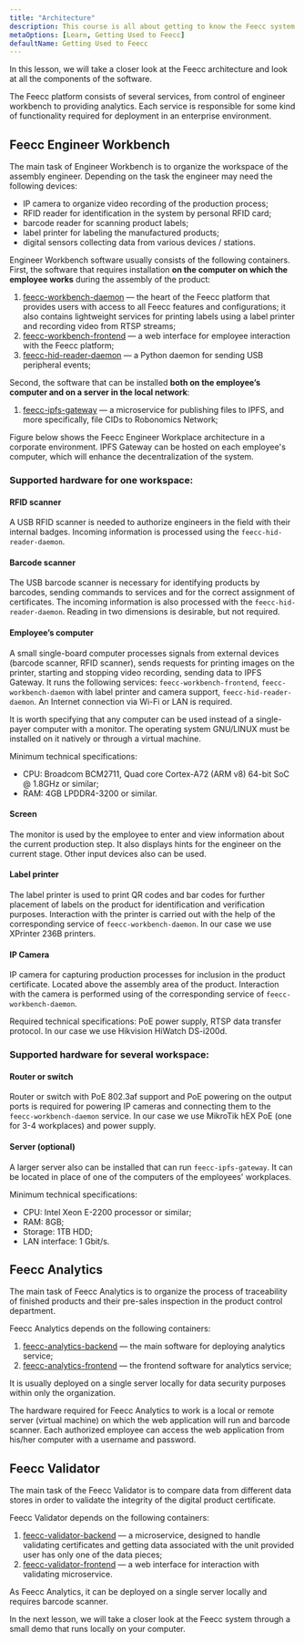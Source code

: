 ```yaml
---
title: "Architecture"
description: This course is all about getting to know the Feecc system and all of its components.
metaOptions: [Learn, Getting Used to Feecc]
defaultName: Getting Used to Feecc
---
```


<RoboAcademyText fWeight="500">
In this lesson, we will take a closer look at the Feecc architecture and look at all the components of the software.
</RoboAcademyText>

The Feecc platform consists of several services, from control of engineer workbench to providing analytics. Each service is responsible for some kind of functionality required for deployment in an enterprise environment.

## Feecc Engineer Workbench

The main task of Engineer Workbench is to organize the workspace of the assembly engineer. Depending on the task the engineer may need the following devices:

- IP camera to organize video recording of the production process;
- RFID reader for identification in the system by personal RFID card;
- barcode reader for scanning product labels;
- label printer for labeling the manufactured products;
- digital sensors collecting data from various devices / stations.

Engineer Workbench software usually consists of the following containers. First, the software that requires installation **on the computer on which the employee works** during the assembly of the product:

1. [feecc-workbench-daemon](https://github.com/Multi-Agent-io/feecc-workbench-daemon) — the heart of the Feecc platform that provides users with access to all Feecc features and configurations; it also contains lightweight services for printing labels using a label printer and recording video from RTSP streams;
2. [feecc-workbench-frontend](https://github.com/Multi-Agent-io/feecc-workbench-frontend) — a web interface for employee interaction with the Feecc platform;
3. [feecc-hid-reader-daemon](https://github.com/Multi-Agent-io/feecc-hid-reader-daemon) — a Python daemon for sending USB peripheral events;

Second, the software that can be installed **both on the employee’s computer and on a server in the local network**:

1. [feecc-ipfs-gateway](https://github.com/Multi-Agent-io/feecc-ipfs-gateway) — a microservice for publishing files to IPFS, and more specifically, file CIDs to Robonomics Network;

Figure below shows the Feecc Engineer Workplace architecture in a corporate environment. IPFS Gateway can be hosted on each employee's computer, which will enhance the decentralization of the system. 

<LessonImages src="feecc-course/feecc_global_hardware.png" alt="An architecture of Feecc"/>

### Supported hardware for one workspace:

#### RFID scanner

A USB RFID scanner is needed to authorize engineers in the field with their internal badges. Incoming information is processed using the `feecc-hid-reader-daemon`.

#### Barcode scanner

The USB barcode scanner is necessary for identifying products by barcodes, sending commands to services and for the correct assignment of certificates. The incoming information is also processed with the `feecc-hid-reader-daemon`. Reading in two dimensions is desirable, but not required.

#### Employee’s computer

A small single-board computer processes signals from external devices (barcode scanner, RFID scanner), sends requests for printing images on the printer, starting and stopping video recording, sending data to IPFS Gateway. It runs the following services: `feecc-workbench-frontend`, `feecc-workbench-daemon` with label printer and camera support, `feecc-hid-reader-daemon`. An Internet connection via Wi-Fi or LAN is required.
    
It is worth specifying that any computer can be used instead of a single-payer computer with a monitor. The operating system GNU/LINUX must be installed on it natively or through a virtual machine.
    
Minimum technical specifications:
    
- CPU: Broadcom BCM2711, Quad core Cortex-A72 (ARM v8) 64-bit SoC @ 1.8GHz or similar;
- RAM: 4GB LPDDR4-3200 or similar.

#### Screen

The monitor is used by the employee to enter and view information about the current production step. It also displays hints for the engineer on the current stage. Other input devices also can be used.

#### Label printer

The label printer is used to print QR codes and bar codes for further placement of labels on the product for identification and verification purposes. Interaction with the printer is carried out with the help of the corresponding service of `feecc-workbench-daemon`. In our case we use XPrinter 236B printers.

#### IP Camera

IP camera for capturing production processes for inclusion in the product certificate. Located above the assembly area of the product. Interaction with the camera is performed using of the corresponding service of `feecc-workbench-daemon`.

Required technical specifications: PoE power supply, RTSP data transfer protocol. In our case we use Hikvision HiWatch DS-i200d.

### Supported hardware for several workspace:

#### Router or switch

Router or switch with PoE 802.3af support and PoE powering on the output ports is required for powering IP cameras and connecting them to the `feecc-workbench-daemon` service. In our case we use MikroTik hEX PoE (one for 3-4 workplaces) and power supply.

#### Server (optional)

A larger server also can be installed that can run `feecc-ipfs-gateway`. It can be located in place of one of the computers of the employees' workplaces. 

Minimum technical specifications: 

- CPU: Intel Xeon E-2200 processor or similar;
- RAM: 8GB;
- Storage: 1TB HDD;
- LAN interface: 1 Gbit/s.

## Feecc Analytics

The main task of Feecc Analytics is to organize the process of traceability of finished products and their pre-sales inspection in the product control department.

Feecc Analytics depends on the following containers:

1. [feecc-analytics-backend](https://github.com/Multi-Agent-io/feecc-analytics-backend) — the main software for deploying analytics service;
2. [feecc-analytics-frontend](https://github.com/Multi-Agent-io/feecc-analytics-frontend) — the frontend software for analytics service;

It is usually deployed on a single server locally for data security purposes within only the organization.

The hardware required for Feecc Analytics to work is a local or remote server (virtual machine) on which the web application will run and barcode scanner. Each authorized employee can access the web application from his/her computer with a username and password.

## Feecc Validator

The main task of the Feecc Validator is to compare data from different data stores in order to validate the integrity of the digital product certificate.

Feecc Validator depends on the following containers:

1. [feecc-validator-backend](https://github.com/Multi-Agent-io/feecc-validator-backend) — a microservice, designed to handle validating certificates and getting data associated with the unit provided user has only one of the data pieces;
2. [feecc-validator-frontend](https://github.com/Multi-Agent-io/feecc-validator-frontend) — a web interface for interaction with validating microservice.

As Feecc Analytics, it can be deployed on a single server locally and requires barcode scanner.

<RoboAcademyText fWeight="500">
In the next lesson, we will take a closer look at the Feecc system through a small demo that runs locally on your computer.
</RoboAcademyText>
